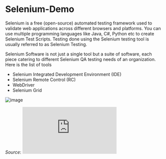 # Selenium-Demo

Selenium is a free (open-source) automated testing framework used to validate web applications across different browsers and platforms. You can use multiple programming languages like Java, C#, Python etc to create Selenium Test Scripts. Testing done using the Selenium testing tool is usually referred to as Selenium Testing.

Selenium Software is not just a single tool but a suite of software, each piece catering to different Selenium QA testing needs of an organization. Here is the list of tools

- Selenium Integrated Development Environment (IDE)
- Selenium Remote Control (RC)
- WebDriver
- Selenium Grid

![image](https://user-images.githubusercontent.com/80385154/184433670-00d6d441-47c9-4e2a-a244-df0c4e679f88.png)


 _Source_: ![Link](https://www.guru99.com/introduction-to-selenium.html)
